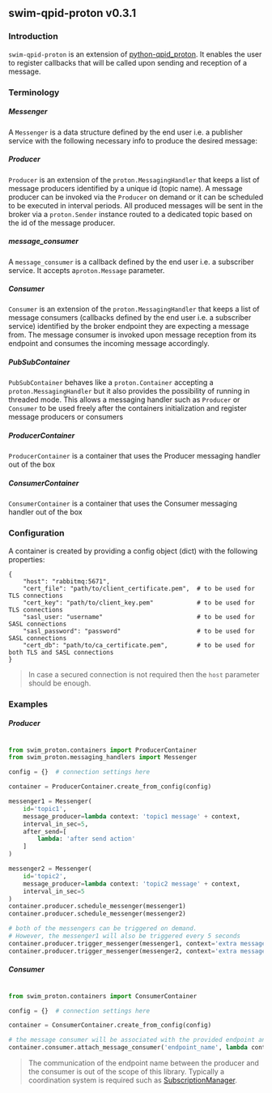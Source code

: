 ## swim-qpid-proton v0.3.1

### Introduction
`swim-qpid-proton` is an extension of [python-qpid_proton](https://pypi.org/project/python-qpid-proton/). It enables
the user to register callbacks that will be called upon sending and reception of a message.

### Terminology

##### Messenger
A `Messenger` is a data structure defined by the end user i.e. a publisher service with the 
following necessary info to produce the desired message:

##### Producer
`Producer` is an extension of the `proton.MessagingHandler` that keeps a list of message producers identified by a unique id (topic name). A message producer can be invoked via 
the `Producer` on demand or it can be scheduled to be executed in interval periods. All produced messages will be sent
in the broker via a `proton.Sender` instance routed to a dedicated topic based on the id of the message producer.

##### message_consumer
A `message_consumer` is a callback defined by the end user i.e. a subscriber service. It accepts a`proton.Message` 
parameter.

##### Consumer
`Consumer` is an extension of the `proton.MessagingHandler` that keeps a list of message consumers (callbacks defined
by the end user i.e. a subscriber service) identified by the broker endpoint they are expecting a message from. The message
consumer is invoked upon message reception from its endpoint and consumes the incoming message accordingly.

##### PubSubContainer
`PubSubContainer` behaves like a `proton.Container` accepting a `proton.MessagingHandler` but it also provides the 
possibility of running in threaded mode. This allows a messaging handler such as `Producer` or `Consumer` to be used
freely after the containers initialization and register message producers or consumers

##### ProducerContainer
`ProducerContainer` is a container that uses the Producer messaging handler out of the box

##### ConsumerContainer
`ConsumerContainer` is a container that uses the Consumer messaging handler out of the box

### Configuration
A container is created by providing a config object (dict) with the following properties:
```shell
{
    "host": "rabbitmq:5671",
    "cert_file": "path/to/client_certificate.pem",  # to be used for TLS connections 
    "cert_key": "path/to/client_key.pem"            # to be used for TLS connections
    "sasl_user: "username"                          # to be used for SASL connections
    "sasl_password": "password"                     # to be used for SASL connections  
    "cert_db": "path/to/ca_certificate.pem",        # to be used for both TLS and SASL connections
}
```
> In case a secured connection is not required then the `host` parameter should be enough.

### Examples

##### Producer

```python

from swim_proton.containers import ProducerContainer
from swim_proton.messaging_handlers import Messenger

config = {}  # connection settings here 

container = ProducerContainer.create_from_config(config)

messenger1 = Messenger(
    id='topic1', 
    message_producer=lambda context: 'topic1 message' + context,
    interval_in_sec=5,
    after_send=[
        lambda: 'after send action'
    ]
)

messenger2 = Messenger(
    id='topic2', 
    message_producer=lambda context: 'topic2 message' + context,
    interval_in_sec=5
)
container.producer.schedule_messenger(messenger1)
container.producer.schedule_messenger(messenger2)

# both of the messengers can be triggered on demand. 
# However, the messenger1 will also be triggered every 5 seconds
container.producer.trigger_messenger(messenger1, context='extra message')
container.producer.trigger_messenger(messenger2, context='extra message')
```

##### Consumer

```python

from swim_proton.containers import ConsumerContainer

config = {}  # connection settings here 

container = ConsumerContainer.create_from_config(config)

# the message consumer will be associated with the provided endpoint and be invoked every time a new message arrives.
container.consumer.attach_message_consumer('endpoint_name', lambda context: context)
```

> The communication of the endpoint name between the producer and the consumer is out of the scope of this library. 
> Typically a coordination system is required such as [SubscriptionManager](https://github.com/eurocontrol-swim/subscription-manager).
